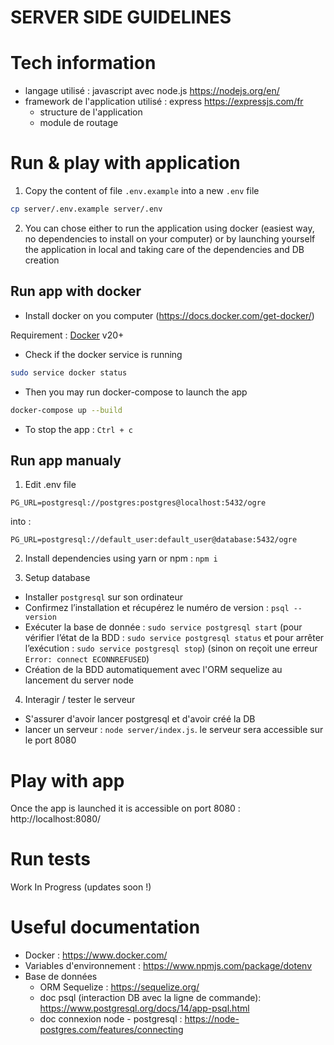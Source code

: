 # SERVER SIDE GUIDELINES

# Tech information

- langage utilisé : javascript avec node.js https://nodejs.org/en/
- framework de l'application utilisé : express https://expressjs.com/fr
    - structure de l'application
    - module de routage


# Run & play with application

1) Copy the content of file `.env.example` into a new `.env` file

```sh
cp server/.env.example server/.env
```

2) You can chose either to run the application using docker (easiest way, no dependencies to install on your computer) or by launching yourself the application in local and taking care of the dependencies and DB creation

## Run app with docker

- Install docker on you computer (https://docs.docker.com/get-docker/)

Requirement : [Docker](https://www.docker.com/) v20+


- Check if the docker service is running

```sh
sudo service docker status
```

- Then you may run docker-compose to launch the app
```sh
docker-compose up --build
```

- To stop the app : `Ctrl + c`

## Run app manualy

1) Edit .env file

```PG_URL=postgresql://postgres:postgres@localhost:5432/ogre```

into :

```PG_URL=postgresql://default_user:default_user@database:5432/ogre```

2) Install dependencies using yarn or npm : `npm i`

3) Setup database

- Installer `postgresql` sur son ordinateur
- Confirmez l’installation et récupérez le numéro de version : `psql --version`
- Exécuter la base de donnée : `sudo service postgresql start` (pour vérifier l’état de la BDD : `sudo service postgresql status` et pour arrêter l’exécution : `sudo service postgresql stop`) (sinon on reçoit une erreur `Error: connect ECONNREFUSED`)
- Création de la BDD automatiquement avec l'ORM sequelize au lancement du server node

4) Interagir / tester le serveur
- S'assurer d'avoir lancer postgresql et d'avoir créé la DB
- lancer un serveur : `node server/index.js`. le serveur sera accessible sur le port 8080

# Play with app

Once the app is launched it is accessible on port 8080 : http://localhost:8080/

# Run tests

Work In Progress (updates soon !)

# Useful documentation
- Docker : https://www.docker.com/
- Variables d'environnement : https://www.npmjs.com/package/dotenv
- Base de données
    - ORM Sequelize : https://sequelize.org/
    - doc psql (interaction DB avec la ligne de commande): https://www.postgresql.org/docs/14/app-psql.html
    - doc connexion node - postgresql : https://node-postgres.com/features/connecting
